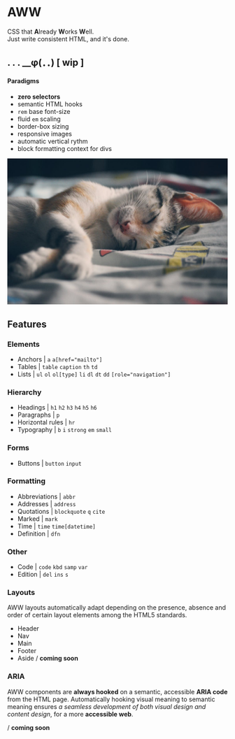 # AWW
CSS that **A**lready **W**orks **W**ell.  
Just write consistent HTML, and it's done.

##  . . . __φ(．．) [ wip ]

#### Paradigms

* **zero selectors**
* semantic HTML hooks
* ``rem`` base font-size
* fluid ``em`` scaling
* border-box sizing
* responsive images
* automatic vertical rythm
* block formatting context for divs

![aww](pexels-photo-62640_by_fabricio_trujillo.jpeg)

## Features

### Elements

* Anchors | ``a`` ``a[href="mailto"]``
* Tables | ``table`` ``caption`` ``th`` ``td``
* Lists | ``ul`` ``ol`` ``ol[type]`` ``li`` ``dl`` ``dt`` ``dd`` ``[role="navigation"]``

### Hierarchy

* Headings | ``h1`` ``h2`` ``h3`` ``h4`` ``h5`` ``h6``
* Paragraphs | ``p``
* Horizontal rules | ``hr``
* Typography | ``b`` ``i`` ``strong`` ``em`` ``small``

### Forms

* Buttons | ``button`` ``input``

### Formatting

* Abbreviations | ``abbr``
* Addresses | ``address``
* Quotations | ``blockquote`` ``q`` ``cite``
* Marked | ``mark``
* Time | ``time`` ``time[datetime]``
* Definition | ``dfn``

### Other

* Code | ``code`` ``kbd`` ``samp`` ``var``
* Edition | ``del`` ``ins`` ``s``


### Layouts
AWW layouts automatically adapt depending on the presence, absence and order of certain layout elements among the HTML5 standards.

* Header
* Nav
* Main
* Footer
* Aside / **coming soon**

### ARIA

AWW components are **always hooked** on a semantic, accessible **ARIA code** from the HTML page. Automatically hooking visual meaning to semantic meaning ensures *a seamless development of both visual design and content design*, for a more **accessible web**.

/ **coming soon**